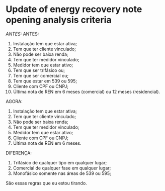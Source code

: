 # Update of energy recovery note opening analysis criteria


*ANTES:*
ANTES:
1. Instalação tem que estar ativa;
2. Tem que ter cliente vinculado;
3. Não pode ser baixa renda;
4. Tem que ter medidor vinculado;
5. Medidor tem que estar ativo;
6. Tem que ser trifásico ou;
7. Tem que ser comercial ou;
8. Tem que estar em 539 ou 595;
9. Cliente com CPF ou CNPJ;
10. Última nota de REN em 6 meses (comercial) ou 12 meses (residencial).

AGORA:
1. Instalação tem que estar ativa;
2. Tem que ter cliente vinculado;
3. Não pode ser baixa renda;
4. Tem que ter medidor vinculado;
5. Medidor tem que estar ativo;
6. Cliente com CPF ou CNPJ;
7. Última nota de REN em 6 meses.

DIFERENÇA:
1. Trifásico de qualquer tipo em qualquer lugar;
2. Comercial de qualquer fase em qualquer lugar;
3. Monofásico somente nas áreas de 539 ou 595;

São essas regras que eu estou tirando.
